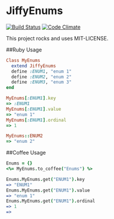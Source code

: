 JiffyEnums
=========
[![Build Status](https://api.travis-ci.org/Identified/jiffy_enums.png?branch=master)](https://travis-ci.org/Identified/jiffy_enums)
[![Code Climate](https://codeclimate.com/github/Identified/jiffy_enums.png)](https://codeclimate.com/github/Identified/jiffy_enums)

This project rocks and uses MIT-LICENSE.

##Ruby Usage
```ruby
Class MyEnums
  extend JiffyEnums
  define :ENUM1, "enum 1"
  define :ENUM2, "enum 2"
  define :ENUM3, "enum 3"
end

MyEnums[:ENUM1].key
=> :ENUM1
MyEnums[:ENUM1].value
=> "enum 1"
MyEnums[:ENUM1].ordinal
=> 1

MyEnums::ENUM2
=> "enum 2"
```

##Coffee Usage
```coffeescript
Enums = {}
<%= MyEnums.to_coffee("Enums") %>

Enums.MyEnums.get("ENUM1").key
=> "ENUM1"
Enums.MyEnums.get("ENUM1").value
=> "enum 1"
Enums.MyEnums.get("ENUM1").ordinal
=> 1
=>
```
